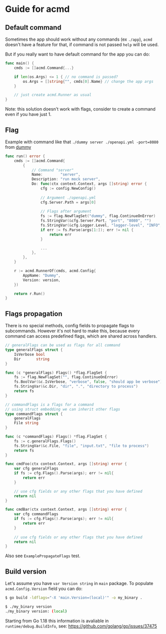 # Guide for acmd

## Default command

Sometimes the app should work without any commands (ex `./app`), `acmd` doesn't have a feature for that, if command is not passed `help` will be used.

But if you really want to have default command for the app you can do:

```go
func main() {
	cmds := []acmd.Command{...}

	if len(os.Args) <= 1 { // no command is passed?
	    os.Args = []string{"", cmds[0].Name} // change the app args
	}

	// just create acmd.Runner as usual
}
```

Note: this solution doesn't work with flags, consider to create a command even if you have just 1.

## Flag

Example with command like that `./dummy server ./openapi.yml -port=8080` from [dummy](https://github.com/neotoolkit/dummy/blob/main/cmd/dummy/main.go)

```go
func run() error {
	cmds := []acmd.Command{
		{
			// Command "server"
			Name:        "server",
			Description: "run mock server",
			Do: func(ctx context.Context, args []string) error {
				cfg := config.NewConfig()
                
				// Argument ./openapi.yml
				cfg.Server.Path = args[0]
                
				// Flags after argument
				fs := flag.NewFlagSet("dummy", flag.ContinueOnError)
				fs.StringVar(&cfg.Server.Port, "port", "8080", "")
				fs.StringVar(&cfg.Logger.Level, "logger-level", "INFO", "")
				if err := fs.Parse(args[1:]); err != nil {
					return err
				}

				...
			},
		},
	}

	r := acmd.RunnerOf(cmds, acmd.Config{
		AppName: "Dummy",
		Version: version,
	})

	return r.Run()
}
```

## Flags propagation

There is no special methods, config fields to propagate flags to subcommands. However it's not hard to make this, because every command can access predefined flags, which are shared across handlers.

```go
// generalFlags can be used as flags for all command
type generalFlags struct {
	IsVerbose bool
	Dir       string
}

func (c *generalFlags) Flags() *flag.FlagSet {
	fs := flag.NewFlagSet("", flag.ContinueOnError)
	fs.BoolVar(&c.IsVerbose, "verbose", false, "should app be verbose")
	fs.StringVar(&c.Dir, "dir", ".", "directory to process")
	return fs
}

// commandFlags is a flags for a command
// using struct embedding we can inherit other flags
type commandFlags struct {
	generalFlags
	File string
}

func (c *commandFlags) Flags() *flag.FlagSet {
	fs := c.generalFlags.Flags()
	fs.StringVar(&c.File, "file", "input.txt", "file to process")
	return fs
}

func cmdFoo(ctx context.Context, args []string) error {
	var cfg generalFlags
	if fs := cfg.Flags().Parse(args); err != nil{
		return err
	}

	// use cfg fields or any other flags that you have defined
	return nil
}

func cmdBar(ctx context.Context, args []string) error {
	var cfg commandFlags
	if fs := cfg.Flags().Parse(args); err != nil{
		return err
	}
	
	// use cfg fields or any other flags that you have defined
	return nil
}
```

Also see `ExamplePropagateFlags` test.

## Build version

Let's assume you have `var Version string` in `main` package. To populate `acmd.Config.Version` field you can do:

```sh
$ go build -ldflags="-X 'main.Version=(local)'" -o my_binary .

$ ./my_binary version
./my_binary version: (local)
```

Starting from Go 1.18 this information is avaliable in `runtime/debug.BuildInfo`, see: https://github.com/golang/go/issues/37475
